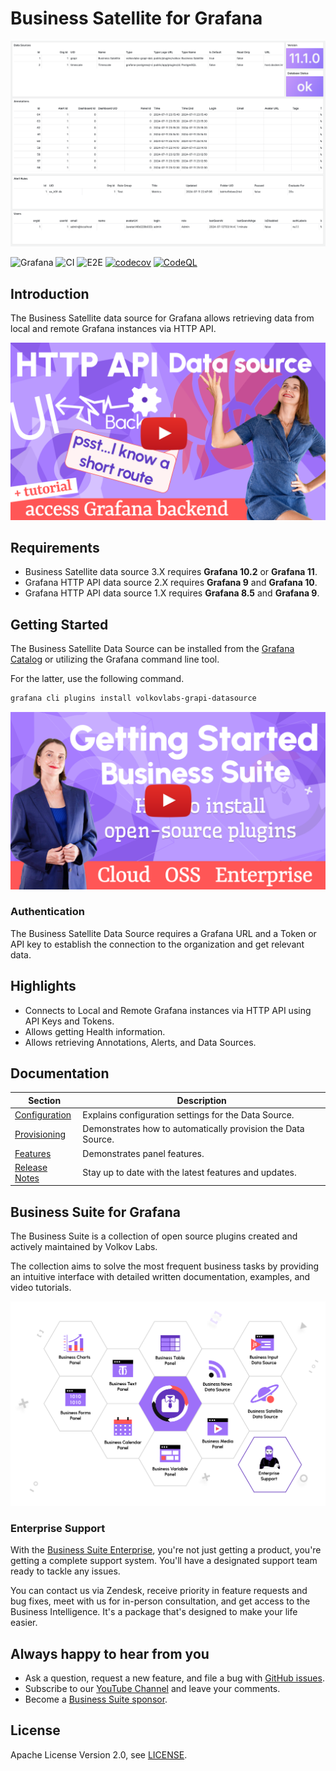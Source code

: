 # Business Satellite for Grafana

![Datasource](https://github.com/VolkovLabs/business-satellite/raw/main/src/img/datasource.png)

![Grafana](https://img.shields.io/badge/Grafana-11.3-orange)
![CI](https://github.com/volkovlabs/business-satellite/workflows/CI/badge.svg)
![E2E](https://github.com/volkovlabs/business-satellite/workflows/E2E/badge.svg)
[![codecov](https://codecov.io/gh/VolkovLabs/business-satellite/branch/main/graph/badge.svg)](https://codecov.io/gh/VolkovLabs/business-satellite)
[![CodeQL](https://github.com/VolkovLabs/business-satellite/actions/workflows/codeql-analysis.yml/badge.svg)](https://github.com/VolkovLabs/business-satellite/actions/workflows/codeql-analysis.yml)

## Introduction

The Business Satellite data source for Grafana allows retrieving data from local and remote Grafana instances via HTTP API.

[![Business Satellite data source | Easy access to Grafana backend | Includes Annotations tutorial](https://raw.githubusercontent.com/volkovlabs/business-satellite/main/img/overview.png)](https://youtu.be/0zibOEGqTJ8)

## Requirements

- Business Satellite data source 3.X requires **Grafana 10.2** or **Grafana 11**.
- Grafana HTTP API data source 2.X requires **Grafana 9** and **Grafana 10**.
- Grafana HTTP API data source 1.X requires **Grafana 8.5** and **Grafana 9**.

## Getting Started

The Business Satellite Data Source can be installed from the [Grafana Catalog](https://grafana.com/grafana/plugins/volkovlabs-grapi-datasource/) or utilizing the Grafana command line tool.

For the latter, use the following command.

```bash
grafana cli plugins install volkovlabs-grapi-datasource
```

[![Install Business Suite plugins in Cloud, OSS, Enterprise | Open source community plugins](https://raw.githubusercontent.com/volkovlabs/.github/main/started.png)](https://youtu.be/1qYzHfPXJF8)

### Authentication

The Business Satellite Data Source requires a Grafana URL and a Token or API key to establish the connection to the organization and get relevant data.

## Highlights

- Connects to Local and Remote Grafana instances via HTTP API using API Keys and Tokens.
- Allows getting Health information.
- Allows retrieving Annotations, Alerts, and Data Sources.

## Documentation

| Section                                                                          | Description                                                  |
| -------------------------------------------------------------------------------- | ------------------------------------------------------------ |
| [Configuration](https://volkovlabs.io/plugins/business-satellite/configuration/) | Explains configuration settings for the Data Source.         |
| [Provisioning](https://volkovlabs.io/plugins/business-satellite/provisioning/)   | Demonstrates how to automatically provision the Data Source. |
| [Features](https://volkovlabs.io/plugins/business-satellite/features/)           | Demonstrates panel features.                                 |
| [Release Notes](https://volkovlabs.io/plugins/business-satellitee/release/)      | Stay up to date with the latest features and updates.        |

## Business Suite for Grafana

The Business Suite is a collection of open source plugins created and actively maintained by Volkov Labs.

The collection aims to solve the most frequent business tasks by providing an intuitive interface with detailed written documentation, examples, and video tutorials.

[![Business Suite for Grafana](https://raw.githubusercontent.com/VolkovLabs/.github/main/business.png)](https://volkovlabs.io/plugins/)

### Enterprise Support

With the [Business Suite Enterprise](https://volkovlabs.io/pricing/), you're not just getting a product, you're getting a complete support system. You'll have a designated support team ready to tackle any issues.

You can contact us via Zendesk, receive priority in feature requests and bug fixes, meet with us for in-person consultation, and get access to the Business Intelligence. It's a package that's designed to make your life easier.

## Always happy to hear from you

- Ask a question, request a new feature, and file a bug with [GitHub issues](https://github.com/volkovlabs/business-satellite/issues).
- Subscribe to our [YouTube Channel](https://youtube.com/@volkovlabs) and leave your comments.
- Become a [Business Suite sponsor](https://github.com/sponsors/VolkovLabs).

## License

Apache License Version 2.0, see [LICENSE](https://github.com/volkovlabs/business-satellite/blob/main/LICENSE).
